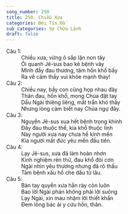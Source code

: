 ```yaml
---
song_number: 250
title: 250. Chiều Xưa
categories: Đời Tín Đồ
sub_categories: Sự Chữa Lành
draft: false
---
```

<dl><dt>Câu 1:</dt><dd data-verse="1">Chiều xưa, vừng ô sắp lặn non tây <br/>Ôi quanh Jê-sus bao kẻ bệnh vây <br/>Mình đầy đau thương, tâm hồn khổ bấy <br/>Ra về cảm thấy vui khỏe mạnh thay! </dd><dt>Câu 2:</dt><dd data-verse="2">Chiều nay, bầy con cũng họp nhau đây <br/>Thân đau, hồn khổ, mong Chúa đặt tay <br/>Dầu Ngài thiêng liêng, mắt trần khó thấy <br/>Nhưng lòng cảm biết nay Chúa ngự đây. </dd><dt>Câu 3:</dt><dd data-verse="3">Nguyền Jê-sus xua hết bệnh trọng khinh <br/>Đây đau thuộc thể, kia khổ thuộc linh <br/>Này người xưa nay chưa hề kính mến <br/>Kìa người mất đức yêu mến đầu tiên. </dd><dt>Câu 4:</dt><dd data-verse="3">Lạy Jê-sus, xưa đã làm hoàn nhơn <br/>Kinh nghiệm rèn thử, đau khổ đòi cơn <br/>Ngài nhìn yêu thương nhưng đã rõ thấu <br/>Tâm bệnh xấu hổ che dấu từ lâu. </dd><dt>Câu 5:</dt><dd data-verse="3">Bàn tay quyền xưa hẳn rày còn luôn <br/>Bao lời Ngài phán không phải lời suông <br/>Lạy Ngài, xin mau nhậm lời thiết khẩn <br/>Đem lòng bác ái y cứu hồn, thân. </dd></dl>